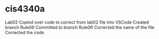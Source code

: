 # cis4340a
Lab02
Copied over code to correct from lab02 file into VSCode
Created branch Rule06
Committed to branch Rule06
Corrected the name of the file
Corrected the code
